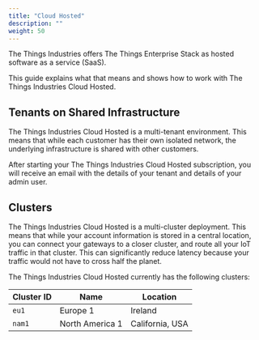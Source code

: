 ```yaml
---
title: "Cloud Hosted"
description: ""
weight: 50
---
```


The Things Industries offers The Things Enterprise Stack as hosted software as a service (SaaS). 

This guide explains what that means and shows how to work with The Things Industries Cloud Hosted.

<!--more-->

## Tenants on Shared Infrastructure

The Things Industries Cloud Hosted is a multi-tenant environment. This means that while each customer has their own isolated network, the underlying infrastructure is shared with other customers.

After starting your The Things Industries Cloud Hosted subscription, you will receive an email with the details of your tenant and details of your admin user.

## Clusters

The Things Industries Cloud Hosted is a multi-cluster deployment. This means that while your account information is stored in a central location, you can connect your gateways to a closer cluster, and route all your IoT traffic in that cluster. This can significantly reduce latency because your traffic would not have to cross half the planet.

The Things Industries Cloud Hosted currently has the following clusters:

| **Cluster ID** | **Name**        | **Location**    |
| -------------- | --------------- | --------------- |
| `eu1`          | Europe 1        | Ireland         |
| `nam1`         | North America 1 | California, USA |

